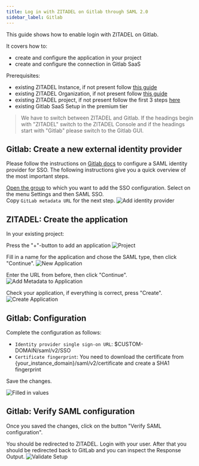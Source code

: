 ```yaml
---
title: Log in with ZITADEL on Gitlab through SAML 2.0 
sidebar_label: Gitlab
---
```


This guide shows how to enable login with ZITADEL on Gitlab.

It covers how to:

- create and configure the application in your project
- create and configure the connection in Gitlab SaaS

Prerequisites:

- existing ZITADEL Instance, if not present follow [this guide](/guides/start/quickstart)
- existing ZITADEL Organization, if not present follow [this guide](/guides/manage/console/organizations)
- existing ZITADEL project, if not present follow the first 3 steps [here](/guides/manage/console/projects)
- existing Gitlab SaaS Setup in the premium tier

> We have to switch between ZITADEL and Gitlab. If the headings begin with "ZITADEL" switch to the ZITADEL
> Console and
> if the headings start with "Gitlab" please switch to the Gitlab GUI.

## **Gitlab**: Create a new external identity provider

Please follow the instructions on [Gitlab docs](https://docs.gitlab.com/ee/user/group/saml_sso/index.html) to configure a SAML identity provider for SSO.
The following instructions give you a quick overview of the most important steps.

[Open the group](https://gitlab.com/dashboard/groups) to which you want to add the SSO configuration.
Select on the menu Settings and then SAML SSO.  
Copy `GitLab metadata URL` for the next step.
![Add identity provider](/img/saml/gitlab/gitlab-01.png)

## **ZITADEL**: Create the application

In your existing project:

Press the "+"-button to add an application
![Project](/img/saml/zitadel/project.png)

Fill in a name for the application and chose the SAML type, then click "Continue".
![New Application](/img/saml/zitadel/application_saml.png)

Enter the URL from before, then click "Continue".
![Add Metadata to Application](/img/saml/zitadel/application_saml_metadata.png)

Check your application, if everything is correct, press "Create".
![Create Application](/img/saml/zitadel/application_saml_create.png)

## **Gitlab**: Configuration

Complete the configuration as follows:

- `Identity provider single sign-on URL`: $CUSTOM-DOMAIN/saml/v2/SSO
- `Certificate fingerprint`: You need to download the certificate from \{your_instance_domain}/saml/v2/certificate and create a SHA1 fingerprint

Save the changes.

![Filled in values](/img/saml/gitlab/gitlab-02.png)

## **Gitlab**: Verify SAML configuration

Once you saved the changes, click on the button "Verify SAML configuration".

You should be redirected to ZITADEL.
Login with your user. 
After that you should be redirected back to GitLab and you can inspect the Response Output.
![Validate Setup](/img/saml/gitlab/gitlab-03.png)